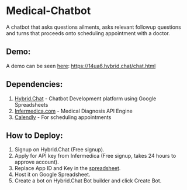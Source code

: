 # Medical-Chatbot
A chatbot that asks questions ailments, asks relevant followup questions and turns that proceeds onto scheduling appointment with a doctor. 

## Demo:
A demo can be seen [here](https://14ua6.hybrid.chat/chat.html): https://14ua6.hybrid.chat/chat.html

## Dependencies:
1. [Hybrid.Chat](https://hybrid.chat/) - Chatbot Development platform using Google Spreadsheets
2. [Infermedica.com](https://developer.infermedica.com/) - Medical Diagnosis API Engine
3. [Calendly](https://calendly.com) - For scheduling appointments

## How to Deploy:
1. Signup on Hybrid.Chat (Free signup). 
2. Apply for API key from Infermedica (Free signup, takes 24 hours to approve account). 
3. Replace App ID and Key in the [spreadsheet](/MediBot%20-%20mediBot.csv).
4. Host it on Google Spreadsheet. 
5. Create a bot on Hybrid.Chat Bot builder and click Create Bot.
